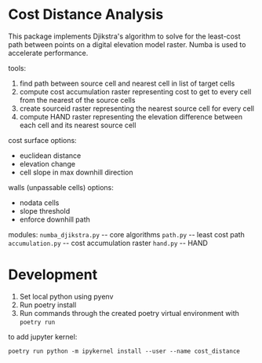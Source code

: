 # Cost Distance Analysis

This package implements Djikstra's algorithm to solve for the least-cost path between points on a digital elevation model raster.
Numba is used to accelerate performance.

tools:
1. find path between source cell and nearest cell in list of target cells
2. compute cost accumulation raster representing cost to get to every cell from the nearest of the source cells
3. create sourceid raster representing the nearest source cell for every cell 
4. compute HAND raster representing the elevation difference between each cell and its nearest source cell

cost surface options:
- euclidean distance
- elevation change
- cell slope in max downhill direction

walls (unpassable cells) options: 
- nodata cells
- slope threshold
- enforce downhill path


modules:
`numba_djikstra.py` -- core algorithms
`path.py` -- least cost path
`accumulation.py` -- cost accumulation raster
`hand.py` -- HAND

# Development

1. Set local python using pyenv 
2. Run poetry install
3. Run commands through the created poetry virtual environment with `poetry run`

to add jupyter kernel:
```
poetry run python -m ipykernel install --user --name cost_distance
```
